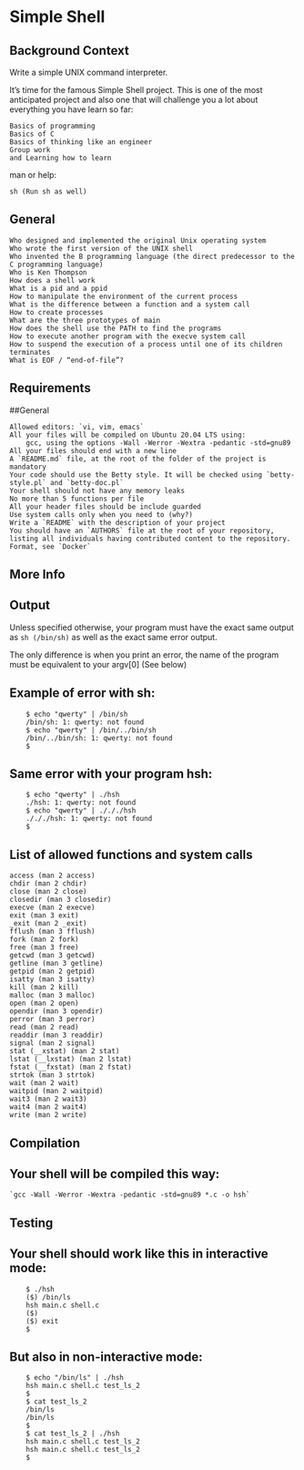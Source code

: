 # Simple Shell

## Background Context

Write a simple UNIX command interpreter.

It’s time for the famous Simple Shell project. This is one of the most anticipated project and also one that will challenge you a lot about everything you have learn so far:

	Basics of programming
	Basics of C
	Basics of thinking like an engineer
	Group work
	and Learning how to learn

man or help:

	sh (Run sh as well)

## General

	Who designed and implemented the original Unix operating system
	Who wrote the first version of the UNIX shell
	Who invented the B programming language (the direct predecessor to the C programming language)
	Who is Ken Thompson
	How does a shell work
	What is a pid and a ppid
	How to manipulate the environment of the current process
	What is the difference between a function and a system call
	How to create processes
	What are the three prototypes of main
	How does the shell use the PATH to find the programs
	How to execute another program with the execve system call
	How to suspend the execution of a process until one of its children terminates
	What is EOF / “end-of-file”?

## Requirements

##General

	Allowed editors: `vi, vim, emacs`
	All your files will be compiled on Ubuntu 20.04 LTS using:
		gcc, using the options -Wall -Werror -Wextra -pedantic -std=gnu89
	All your files should end with a new line
	A `README.md` file, at the root of the folder of the project is mandatory
	Your code should use the Betty style. It will be checked using `betty-style.pl` and `betty-doc.pl`
	Your shell should not have any memory leaks
	No more than 5 functions per file
	All your header files should be include guarded
	Use system calls only when you need to (why?)
	Write a `README` with the description of your project
	You should have an `AUTHORS` file at the root of your repository, listing all individuals having contributed content to the repository. Format, see `Docker`

## More Info

## Output

Unless specified otherwise, your program must have the exact same output as `sh (/bin/sh)` as well as the exact same error output.

The only difference is when you print an error, the name of the program must be equivalent to your argv[0] (See below)

## Example of error with sh:

```
	$ echo "qwerty" | /bin/sh
	/bin/sh: 1: qwerty: not found
	$ echo "qwerty" | /bin/../bin/sh
	/bin/../bin/sh: 1: qwerty: not found
	$
```

## Same error with your program hsh:

```
	$ echo "qwerty" | ./hsh
	./hsh: 1: qwerty: not found
	$ echo "qwerty" | ./././hsh
	./././hsh: 1: qwerty: not found
	$
```

## List of allowed functions and system calls

	access (man 2 access)
	chdir (man 2 chdir)
	close (man 2 close)
	closedir (man 3 closedir)
	execve (man 2 execve)
	exit (man 3 exit)
	_exit (man 2 _exit)
	fflush (man 3 fflush)
	fork (man 2 fork)
	free (man 3 free)
	getcwd (man 3 getcwd)
	getline (man 3 getline)
	getpid (man 2 getpid)
	isatty (man 3 isatty)
	kill (man 2 kill)
	malloc (man 3 malloc)
	open (man 2 open)
	opendir (man 3 opendir)
	perror (man 3 perror)
	read (man 2 read)
	readdir (man 3 readdir)
	signal (man 2 signal)
	stat (__xstat) (man 2 stat)
	lstat (__lxstat) (man 2 lstat)
	fstat (__fxstat) (man 2 fstat)
	strtok (man 3 strtok)
	wait (man 2 wait)
	waitpid (man 2 waitpid)
	wait3 (man 2 wait3)
	wait4 (man 2 wait4)
	write (man 2 write)

## Compilation

## Your shell will be compiled this way:

	`gcc -Wall -Werror -Wextra -pedantic -std=gnu89 *.c -o hsh`

## Testing

## Your shell should work like this in interactive mode:

```
	$ ./hsh
	($) /bin/ls
	hsh main.c shell.c
	($)
	($) exit
	$
```

## But also in non-interactive mode:

```
	$ echo "/bin/ls" | ./hsh
	hsh main.c shell.c test_ls_2
	$
	$ cat test_ls_2
	/bin/ls
	/bin/ls
	$
	$ cat test_ls_2 | ./hsh
	hsh main.c shell.c test_ls_2
	hsh main.c shell.c test_ls_2
	$
```

